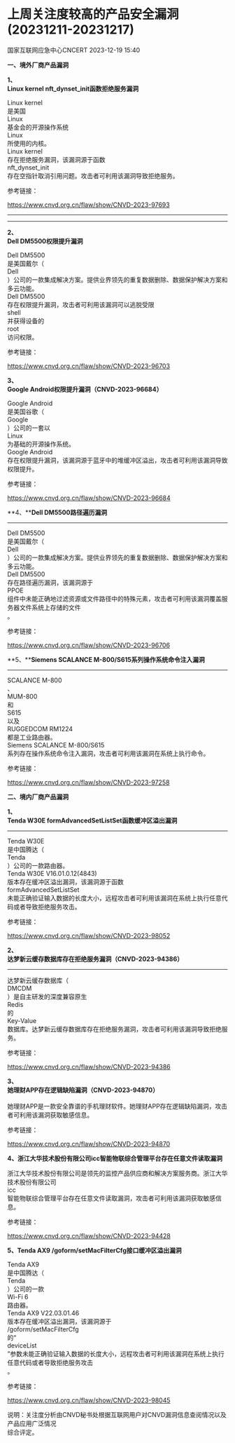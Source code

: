#  上周关注度较高的产品安全漏洞(20231211-20231217)   
 国家互联网应急中心CNCERT   2023-12-19 15:40  
  
**一、境外厂商产品漏洞**  
  
**1、**  
**Linux kernel nft_dynset_init函数拒绝服务漏洞**  
  
Linux kernel  
是美国  
Linux  
基金会的开源操作系统  
Linux  
所使用的内核。  
Linux kernel  
存在拒绝服务漏洞，该漏洞源于函数  
nft_dynset_init  
存在空指针取消引用问题。攻击者可利用该漏洞导致拒绝服务。  
  
参考链接：  
  
https://www.cnvd.org.cn/flaw/show/CNVD-2023-97693  
  
****  
****  
**2、**  
**Dell DM5500权限提升漏洞**  
  
Dell DM5500  
是美国戴尔（  
Dell  
）公司的一款集成解决方案。提供业界领先的重复数据删除、数据保护解决方案和多云功能。  
Dell DM5500  
存在权限提升漏洞，攻击者可利用该漏洞可以逃脱受限  
shell  
并获得设备的  
root  
访问权限。  
  
参考链接：  
  
https://www.cnvd.org.cn/flaw/show/CNVD-2023-96703  
  
**3、**  
**Google Android权限提升漏洞（CNVD-2023-96684）**  
  
Google Android  
是美国谷歌（  
Google  
）公司的一套以  
Linux  
为基础的开源操作系统。  
Google Android  
存在权限提升漏洞，该漏洞源于蓝牙中的堆缓冲区溢出，攻击者可利用该漏洞导致权限提升。  
  
参考链接：  
  
https://www.cnvd.org.cn/flaw/show/CNVD-2023-96684  
  
**4、****Dell DM5500路径遍历漏洞**  
****  
  
Dell DM5500  
是美国戴尔（  
Dell  
）公司的一款集成解决方案。提供业界领先的重复数据删除、数据保护解决方案和多云功能。  
Dell DM5500  
存在路径遍历漏洞，该漏洞源于  
PPOE  
组件中未能正确地过滤资源或文件路径中的特殊元素，攻击者可利用该漏洞覆盖服务器文件系统上存储的文件  
。  
  
参考链接：  
  
https://www.cnvd.org.cn/flaw/show/CNVD-2023-96706  
  
**5、****Siemens SCALANCE M-800/S615系列操作系统命令注入漏洞**  
****  
  
SCALANCE M-800  
、  
MUM-800  
和  
S615  
以及  
RUGGEDCOM RM1224  
都是工业路由器。  
Siemens SCALANCE M-800/S615  
系列存在操作系统命令注入漏洞，攻击者可利用该漏洞在系统上执行命令。  
  
参考链接：  
  
  
https://www.cnvd.org.cn/flaw/show/CNVD-2023-97258  
  
  
**二、境内厂商产品漏洞**  
  
**1、**  
**Tenda W30E formAdvancedSetListSet函数缓冲区溢出漏洞**  
****  
  
Tenda W30E  
是中国腾达（  
Tenda  
）公司的一款路由器。  
Tenda W30E V16.01.0.12(4843)  
版本存在缓冲区溢出漏洞，该漏洞源于函数  
formAdvancedSetListSet  
未能正确验证输入数据的长度大小，远程攻击者可利用该漏洞在系统上执行任意代码或者导致拒绝服务攻击。  
  
参考链接：  
  
https://www.cnvd.org.cn/flaw/show/CNVD-2023-98052  
  
**2、**  
**达梦新云缓存数据库存在拒绝服务漏洞（CNVD-2023-94386）**  
****  
  
达梦新云缓存数据库（  
DMCDM  
）是自主研发的深度兼容原生  
Redis  
的  
Key-Value  
数据库。达梦新云缓存数据库存在拒绝服务漏洞，攻击者可利用该漏洞导致拒绝服务。  
  
参考链接：  
  
https://www.cnvd.org.cn/flaw/show/CNVD-2023-94386  
  
**3、**  
**她理财APP存在逻辑缺陷漏洞（CNVD-2023-94870）**  
      
她理财APP是一款安全靠谱的手机理财软件。她理财APP存在逻辑缺陷漏洞，攻击者可利用该漏洞获取敏感信息。  
  
参考链接：  
  
https://www.cnvd.org.cn/flaw/show/CNVD-2023-94870  
  
**4、浙江大华技术股份有限公司icc智能物联综合管理平台存在任意文件读取漏洞**  
  
浙江大华技术股份有限公司是领先的监控产品供应商和解决方案服务商。浙江大华技术股份有限公司  
icc  
智能物联综合管理平台存在任意文件读取漏洞，攻击者可利用该漏洞获取敏感信息。  
  
参考链接：  
  
https://www.cnvd.org.cn/flaw/show/CNVD-2023-94428  
  
**5、Tenda AX9 /goform/setMacFilterCfg接口缓冲区溢出漏洞**  
  
Tenda AX9  
是中国腾达（  
Tenda  
）公司的一款  
Wi-Fi 6  
路由器。  
Tenda AX9 V22.03.01.46  
版本存在缓冲区溢出漏洞，该漏洞源于  
/goform/setMacFilterCfg  
的“  
deviceList  
”参数未能正确验证输入数据的长度大小，远程攻击者可利用该漏洞在系统上执行任意代码或者导致拒绝服务攻击  
。  
  
参考链接：  
  
https://www.cnvd.org.cn/flaw/show/CNVD-2023-98045  
  
  
说明：关注度分析由CNVD秘书处根据互联网用户对CNVD漏洞信息查阅情况以及产品应用广泛情况  
综合评定。  
  

